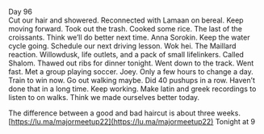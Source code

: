Day 96  
Cut our hair and showered. Reconnected with Lamaan on bereal. Keep moving forward. Took out the trash. Cooked some rice. The last of the croissants. Think we’ll do better next time. Anna Sorokin. Keep the water cycle going. Schedule our next driving lesson. Wok hei. The Maillard reaction. Willowdusk, life outlets, and a pack of small lifelinkers. Called Shalom. Thawed out ribs for dinner tonight. Went down to the track. Went fast. Met a group playing soccer. Joey. Only a few hours to change a day. Train to win now. Go out walking maybe. Did 40 pushups in a row. Haven’t done that in a long time. Keep working. Make latin and greek recordings to listen to on walks. Think we made ourselves better today. 

The difference between a good and bad haircut is about three weeks.  
[https://lu.ma/majormeetup22](https://lu.ma/majormeetup22) Tonight at 9
